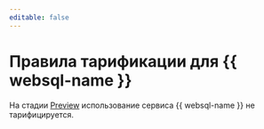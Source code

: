 ```yaml
---
editable: false
---
```


# Правила тарификации для {{ websql-name }}

На стадии [Preview](../overview/concepts/launch-stages.md) использование сервиса {{ websql-name }} не тарифицируется.
